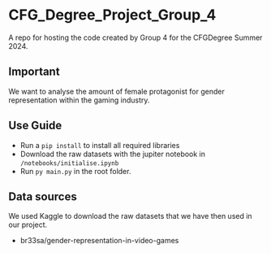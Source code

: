 # CFG_Degree_Project_Group_4
A repo for hosting the code created by Group 4 for the CFGDegree Summer 2024.

## Important ##
We want to analyse the amount of female protagonist for gender representation within the gaming industry. 

## Use Guide ##
- Run a `pip install` to install all required libraries
- Download the raw datasets with the jupiter notebook in `/notebooks/initialise.ipynb`
- Run `py main.py` in the root folder.

## Data sources ##
We used Kaggle to download the raw datasets that we have then used in our project.
- br33sa/gender-representation-in-video-games